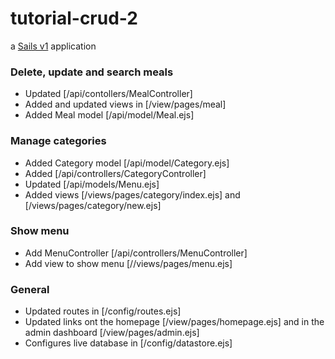 # tutorial-crud-2

a [Sails v1](https://sailsjs.com) application

### Delete, update and search meals

* Updated [/api/contollers/MealController]
* Added and updated views in [/view/pages/meal]
* Added Meal model [/api/model/Meal.ejs]

### Manage categories

* Added Category model [/api/model/Category.ejs]
* Added [/api/controllers/CategoryController]
* Updated [/api/models/Menu.ejs]
* Added views [/views/pages/category/index.ejs] and [/views/pages/category/new.ejs]  

### Show menu

* Add MenuController [/api/controllers/MenuController]
* Add view to show menu [//views/pages/menu.ejs]

### General

* Updated routes in [/config/routes.ejs]
* Updated links ont the homepage [/view/pages/homepage.ejs] and in the admin dashboard [/view/pages/admin.ejs]
* Configures live database in [/config/datastore.ejs]
